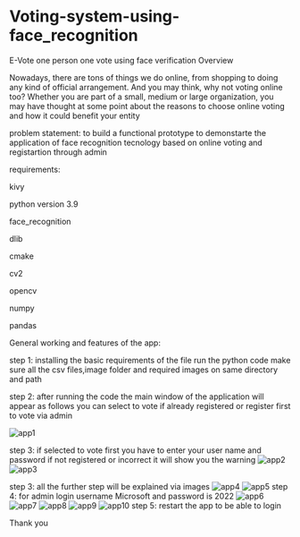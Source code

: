 # Voting-system-using-face_recognition
E-Vote one person one vote using face verification
Overview


Nowadays, there are tons of things we do online, from shopping to doing any kind of official arrangement. And you may think, why not voting online too? Whether you are part of a small, medium or large organization, you may have thought at some point about the reasons to choose online voting and how it could benefit your entity


problem statement:
to build a functional prototype to demonstarte the application of face recognition tecnology based on online voting and registartion through admin


requirements:


kivy


python version 3.9


face_recognition


dlib


cmake


cv2


opencv


numpy


pandas


General working and features of the app:


step 1:
 installing the basic requirements of the file run the python code make sure all the csv files,image folder and required images on same directory and path
 
 
step 2:
after running the code the main window of the application will appear as follows you can select to vote if already registered or register first to vote 
via admin

![app1](https://user-images.githubusercontent.com/106423465/170860435-4c1be010-32dd-4c55-af74-52269bd53fbf.jpg)

step 3:
if selected to vote first you have to enter your user name and password if not registered or incorrect it will show you the warning
![app2](https://user-images.githubusercontent.com/106423465/170860464-699fa908-b8b3-4339-86bd-1546b0f87619.jpg)
![app3](https://user-images.githubusercontent.com/106423465/170860470-8857262f-c46b-4344-a757-9e7431667a4e.jpg)

step 3:
all the further step will be explained via images
![app4](https://user-images.githubusercontent.com/106423465/170860503-44d2851c-ef60-4ebd-8202-8485009afffd.jpg)
![app5](https://user-images.githubusercontent.com/106423465/170860516-27dba044-f055-4a05-8f79-fa7b69776750.jpg)
step 4:
for admin login username Microsoft and password is 2022
![app6](https://user-images.githubusercontent.com/106423465/170860545-6163ce96-217f-4bac-af25-9b6b9bb642b1.jpg)
![app7](https://user-images.githubusercontent.com/106423465/170860553-1a3f837e-7252-4451-bbc5-f3298f55a5c1.jpg)
![app8](https://user-images.githubusercontent.com/106423465/170860557-f17cfb34-0b3b-4a87-9588-f17a69b0625f.jpg)
![app9](https://user-images.githubusercontent.com/106423465/170860560-d56fe827-4d11-45c7-be56-1316bf661b07.jpg)
![app10](https://user-images.githubusercontent.com/106423465/170860561-e61f6b1c-1d0c-42b3-b1dd-df8d0028971a.jpg)
 step 5:
 restart the app to be able to login 
 
 Thank you 
